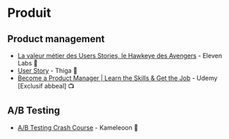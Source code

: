 # Produit

## Product management

- [La valeur métier des Users Stories, le Hawkeye des Avengers](https://blog.eleven-labs.com/fr/la-valeur-metier-des-users-stories-le-hawkeye-des-avengers/) - Eleven Labs :page_facing_up:
- [User Story](https://blog.thiga.co/glossaire/definition-user-story/) - Thiga :page_facing_up:
- [Become a Product Manager | Learn the Skills & Get the Job](https://abbeal.udemy.com/course/become-a-product-manager-learn-the-skills-get-a-job/) - Udemy [Exclusif abbeal] :tv:

## A/B Testing
- [A/B Testing Crash Course](https://abbeal-valley.slite.com/api/s/note/9Lo2EkpnsLVc9ThZAKPgo1/AB-Testing) - Kameleoon :page_facing_up:
